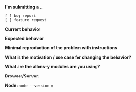 <!-- Please do not submit support request here, instead see https://github.com/CodeCorico/allons-y-backup/blob/master/CONTRIBUTING.md#question -->

**I'm submitting a...**  <!-- check one with "x" -->
```
[ ] bug report
[ ] feature request
```

**Current behavior**
<!-- Describe how the bug manifests. -->

**Expected behavior**
<!-- Describe what the behavior would be without the bug. -->

**Minimal reproduction of the problem with instructions**
<!--
If the current behavior is a bug or you can illustrate your feature request better with an example,
please provide the *STEPS TO REPRODUCE* and if possible a *MINIMAL DEMO* of the problem via
https://plnkr.co or similar.
-->

**What is the motivation / use case for changing the behavior?**
<!-- Describe the motivation or the concrete use case -->

**What are the allons-y modules are you using?**
<!-- allons-y 1.X, allons-y-gulp 1.X, allons-y-express 1.X, etc -->

**Browser/Server:**
<!-- All browsers where this could be reproduced -->

**Node:** `node --version` =